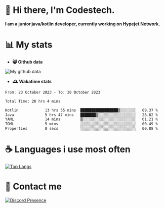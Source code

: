 # 👋 Hi there, I'm Codestech.
**I am a junior java/kotlin developer, currently working on [Hypejet Network](https://github.com/Hypejet).**

# 📊 My stats
- **😸 Github data**

![My github data](https://github-readme-stats.vercel.app/api?username=Codestech1&count_private=true&include_all_commits=true&theme=codeSTACKr)

- **🕰️ Wakatime stats**
<!--START_SECTION:waka-->

```txt
From: 23 October 2023 - To: 30 October 2023

Total Time: 20 hrs 4 mins

Kotlin            13 hrs 55 mins  █████████████████▒░░░░░░░   69.37 %
Java              5 hrs 47 mins   ███████▒░░░░░░░░░░░░░░░░░   28.82 %
YAML              14 mins         ▒░░░░░░░░░░░░░░░░░░░░░░░░   01.21 %
TOML              5 mins          ░░░░░░░░░░░░░░░░░░░░░░░░░   00.49 %
Properties        0 secs          ░░░░░░░░░░░░░░░░░░░░░░░░░   00.08 %
```

<!--END_SECTION:waka-->

# ☕ Languages i use most often
[![Top Langs](https://github-readme-stats.vercel.app/api/top-langs/?username=Codestech1&layout=compact&langs_count=8&exclude_repo=window5000.github.io&theme=codeSTACKr)](https://github.com/anuraghazra/github-readme-stats)

# 💬 Contact me
[![Discord Presence](https://lanyard.cnrad.dev/api/650718742157852740)](https://discord.com/users/650718742157852740)
</br>
